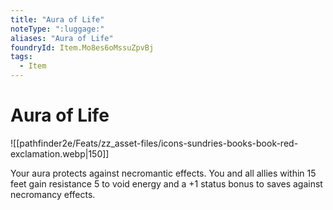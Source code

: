 ```yaml
---
title: "Aura of Life"
noteType: ":luggage:"
aliases: "Aura of Life"
foundryId: Item.Mo8es6oMssuZpvBj
tags:
  - Item
---
```


# Aura of Life
![[pathfinder2e/Feats/zz_asset-files/icons-sundries-books-book-red-exclamation.webp|150]]

Your aura protects against necromantic effects. You and all allies within 15 feet gain resistance 5 to void energy and a +1 status bonus to saves against necromancy effects.


